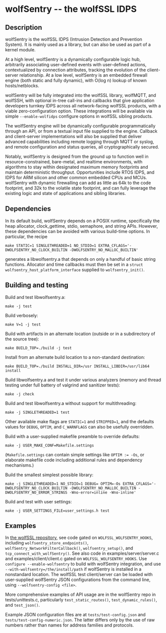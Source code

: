 # wolfSentry -- the wolfSSL IDPS

## Description

wolfSentry is the wolfSSL IDPS (Intrusion Detection and Prevention System).  It
is mainly used as a library, but can also be used as part of a kernel module.

At a high level, wolfSentry is a dynamically configurable logic hub, arbitrarily associating user-defined events with user-defined actions, contextualized by connection attributes, tracking the evolution of the client-server relationship. At a low level, wolfSentry is an embedded firewall engine (both static and fully dynamic), with O(log n) lookup of known hosts/netblocks.

wolfSentry will be fully integrated into the wolfSSL library, wolfMQTT, and wolfSSH, with optional in-tree call-ins and callbacks that give application developers turnkey IDPS across all network-facing wolfSSL products, with a viable zero-configuration option. These integrations will be available via simple `--enable-wolfidps` configure options in wolfSSL sibling products.

The wolfSentry engine will be dynamically configurable programmatically through an API, or from a textual input file supplied to the engine. Callback and client-server implementations will also be supplied that deliver advanced capabilities including remote logging through MQTT or syslog, and remote configuration and status queries, all cryptographically secured.

Notably, wolfSentry is designed from the ground up to function well in resource-constrained, bare-metal, and realtime environments, with algorithms to stay within designated maximum memory footprints and maintain deterministic throughput. Opportunities include RTOS IDPS, and IDPS for ARM silicon and other common embedded CPUs and MCUs. wolfSentry with dynamic firewalling can add as little as 64k to the code footprint, and 32k to the volatile state footprint, and can fully leverage the existing logic and state of applications and sibling libraries.


## Dependencies

In its default build, wolfSentry depends on a POSIX runtime, specifically the
heap allocator, clock_gettime, stdio, semaphore, and string APIs.  However,
these dependencies can be avoided with various build-time options.  In
particular, the recipe

```
make STATIC=1 SINGLETHREADED=1 NO_STDIO=1 EXTRA_CFLAGS='-DWOLFSENTRY_NO_CLOCK_BUILTIN -DWOLFSENTRY_NO_MALLOC_BUILTIN'
```

generates a libwolfsentry.a that depends on only a handful of basic string
functions.  Allocator and time callbacks must then be set in a `struct
wolfsentry_host_platform_interface` supplied to `wolfsentry_init()`.


## Building and testing

Build and test libwolfsentry.a:

`make -j test`

Build verbosely:

`make V=1 -j test`

Build with artifacts in an alternate location (outside or in a subdirectory of the source tree):

`make BUILD_TOP=./build -j test`

Install from an alternate build location to a non-standard destination:

`make BUILD_TOP=./build INSTALL_DIR=/usr INSTALL_LIBDIR=/usr/lib64 install`

Build libwolfsentry.a and test it under various analyzers (memory and thread
testing under full battery of valgrind and sanitizer tests):

`make -j check`

Build and test libwolfsentry.a without support for multithreading:

`make -j SINGLETHREADED=1 test`

Other available make flags are `STATIC=1` and `STRIPPED=1`, and the defaults values
for `DEBUG`, `OPTIM`, and `C_WARNFLAGS` can also be usefully overridden.

Build with a user-supplied makefile preamble to override defaults:

`make -j USER_MAKE_CONF=Makefile.settings`

(`Makefile.settings` can contain simple settings like `OPTIM := -Os`, or
elaborate makefile code including additional rules and dependency mechanisms.)

Build the smallest simplest possible library:

`make -j SINGLETHREADED=1 NO_STDIO=1 DEBUG= OPTIM=-Os EXTRA_CFLAGS='-DWOLFSENTRY_NO_CLOCK_BUILTIN -DWOLFSENTRY_NO_MALLOC_BUILTIN -DWOLFSENTRY_NO_ERROR_STRINGS -Wno-error=inline -Wno-inline'`

Build and test with user settings:

`make -j USER_SETTINGS_FILE=user_settings.h test`


## Examples

In [the wolfSSL repository](https://github.com/wolfSSL/wolfssl), see code gated
on `WOLFSSL_WOLFSENTRY_HOOKS`, including `wolfsentry_store_endpoints()`,
`wolfSentry_NetworkFilterCallback()`, `wolfsentry_setup()`, and
`tcp_connect_with_wolfSentry()`.  See also code in examples/server/server.c and
examples/client/client.c gated on `WOLFSSL_WOLFSENTRY_HOOKS`.  Use `configure
--enable-wolfsentry` to build with wolfSentry integration, and use
`--with-wolfsentry=/the/install/path` if wolfSentry is installed in a
nonstandard location.  The wolfSSL test client/server can be loaded with
user-supplied wolfSentry JSON configurations from the command line, using
`--wolfsentry-config <file>`.

More comprehensive examples of API usage are in the wolfSentry repo in
tests/unittests.c, particularly `test_static_routes()`, `test_dynamic_rules()`,
and `test_json()`.

Example JSON configuration files are at `tests/test-config.json` and
`tests/test-config-numeric.json`.  The latter differs only by the use of raw
numbers rather than names for address families and protocols.
